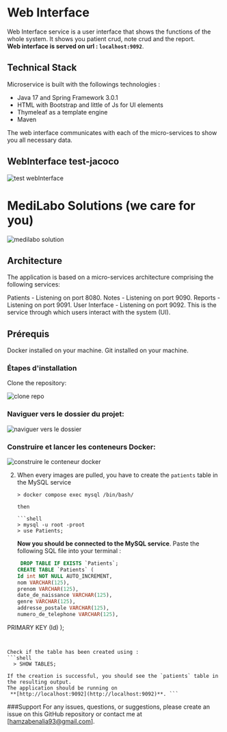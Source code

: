 # Web Interface
Web Interface service is a user interface that shows the functions of the whole system. It shows you patient crud, note crud and the report.
<br> **Web interface is served on url : `localhost:9092`**.

## Technical Stack
Microservice is built with the followings technologies :
- Java 17 and Spring Framework 3.0.1
- HTML with Bootstrap and little of Js for UI elements
- Thymeleaf as a template engine
- Maven

The web interface communicates with each of the micro-services to show you all necessary data.


## WebInterface test-jacoco


![test webInterface](https://github.com/HamzaBenalia/web-Interface-Micro-Service/assets/99022185/35a592a9-12d7-4c64-8a0d-3ec6fe093cfa)



# MediLabo Solutions (we care for you)
![medilabo solution ](https://github.com/HamzaBenalia/web-Interface-Micro-Service/assets/99022185/cd733338-b503-4d2d-bfab-ead007a29391)


## Architecture
The application is based on a micro-services architecture comprising the following services:

Patients - Listening on port 8080. Notes - Listening on port 9090. Reports - Listening on port 9091. User Interface - Listening on port 9092. This is the service through which users interact with the system (UI).


## Prérequis
Docker installed on your machine.
Git installed on your machine.

### Étapes d'installation
Clone the repository:

![clone repo](https://github.com/HamzaBenalia/web-Interface-Micro-Service/assets/99022185/24a0c881-c0e0-45c1-8e8a-295f205a1d43)

### Naviguer vers le dossier du projet:

![naviguer vers le dossier ](https://github.com/HamzaBenalia/web-Interface-Micro-Service/assets/99022185/ec678bab-9e25-4433-ad58-0eea622d14eb)



### Construire et lancer les conteneurs Docker:


![construire le conteneur docker ](https://github.com/HamzaBenalia/web-Interface-Micro-Service/assets/99022185/6663e2da-8366-4385-b542-19bbf530db82)



2. When every images are pulled, you have to create the `patients` table in the MySQL service
   
    ```shell
    > docker compose exec mysql /bin/bash/
    
    then

    ```shell
    > mysql -u root -proot
    > use Patients;
    ```

    **Now you should be connected to the MySQL service**. Paste the following SQL file into your terminal : 
    ```sql
     DROP TABLE IF EXISTS `Patients`;
    CREATE TABLE `Patients` (
    Id int NOT NULL AUTO_INCREMENT,
    nom VARCHAR(125),
    prenom VARCHAR(125),
    date_de_naissance VARCHAR(125),
    genre VARCHAR(125),
    addresse_postale VARCHAR(125),
    numero_de_telephone VARCHAR(125),
  PRIMARY KEY (Id)
);
  ```
 

 Check if the table has been created using : 
 ```shell
    > SHOW TABLES;
   ```

    If the creation is successful, you should see the `patients` table in the resulting output.
    The application should be running on
     **[http://localhost:9092](http://localhost:9092)**. ```


###Support 
For any issues, questions, or suggestions, please create an issue on this GitHub repository or contact me at [hamzabenalia93@gmail.com].

    
